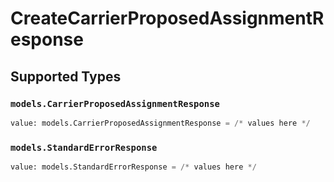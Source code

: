 # CreateCarrierProposedAssignmentResponse


## Supported Types

### `models.CarrierProposedAssignmentResponse`

```python
value: models.CarrierProposedAssignmentResponse = /* values here */
```

### `models.StandardErrorResponse`

```python
value: models.StandardErrorResponse = /* values here */
```

